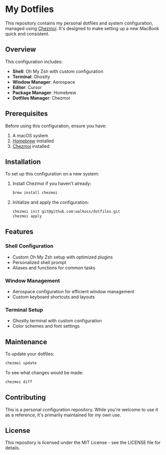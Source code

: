 # My Dotfiles

This repository contains my personal dotfiles and system configuration, managed using [Chezmoi](https://www.chezmoi.io/). It's designed to make setting up a new MacBook quick and consistent.

## Overview

This configuration includes:

- **Shell**: Oh My Zsh with custom configuration
- **Terminal**: Ghostty
- **Window Manager**: Aerospace
- **Editor**: Cursor
- **Package Manager**: Homebrew
- **Dotfiles Manager**: Chezmoi

## Prerequisites

Before using this configuration, ensure you have:

1. A macOS system
2. [Homebrew](https://brew.sh/) installed
3. [Chezmoi](https://www.chezmoi.io/) installed

## Installation

To set up this configuration on a new system:

1. Install Chezmoi if you haven't already:
   ```bash
   brew install chezmoi
   ```

2. Initialize and apply the configuration:
   ```bash
   chezmoi init git@github.com:walkoss/dotfiles.git
   chezmoi apply
   ```

## Features

### Shell Configuration
- Custom Oh My Zsh setup with optimized plugins
- Personalized shell prompt
- Aliases and functions for common tasks

### Window Management
- Aerospace configuration for efficient window management
- Custom keyboard shortcuts and layouts

### Terminal Setup
- Ghostty terminal with custom configuration
- Color schemes and font settings


## Maintenance

To update your dotfiles:

```bash
chezmoi update
```

To see what changes would be made:

```bash
chezmoi diff
```

## Contributing

This is a personal configuration repository. While you're welcome to use it as a reference, it's primarily maintained for my own use.

## License

This repository is licensed under the MIT License - see the LICENSE file for details. 